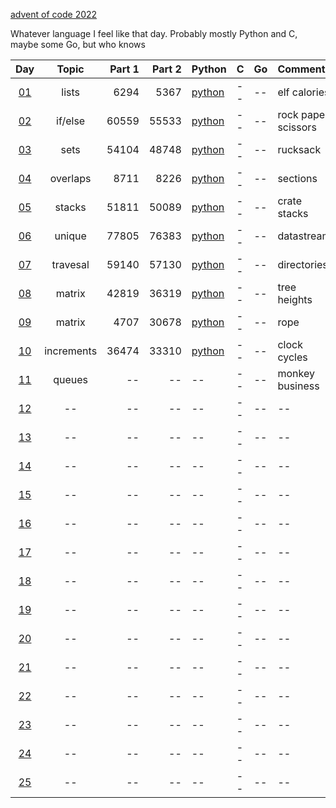 [advent of code 2022](https://adventofcode.com/)

Whatever language I feel like that day. Probably mostly Python and C, maybe some Go, but who knows

| Day | Topic | Part 1 | Part 2 | Python | C | Go | Comments |
|:---:|:---:|---:|---:|:---|:---|:---|:---|
|[01](https://adventofcode.com/2022/day/1)|lists|6294|5367|[python](python/01.py)|--|--|elf calories|
|[02](https://adventofcode.com/2022/day/2)|if/else|60559|55533|[python](python/02.py)|--|--|rock paper scissors|
|[03](https://adventofcode.com/2022/day/3)|sets|54104|48748|[python](python/03.py)|--|--|rucksack|
|[04](https://adventofcode.com/2022/day/4)|overlaps|8711|8226|[python](python/04.py)|--|--|sections|
|[05](https://adventofcode.com/2022/day/5)|stacks|51811|50089|[python](python/05.py)|--|--|crate stacks|
|[06](https://adventofcode.com/2022/day/6)|unique|77805|76383|[python](python/06.py)|--|--|datastream|
|[07](https://adventofcode.com/2022/day/7)|travesal|59140|57130|[python](python/07.py)|--|--|directories|
|[08](https://adventofcode.com/2022/day/8)|matrix|42819|36319|[python](python/08.py)|--|--|tree heights|
|[09](https://adventofcode.com/2022/day/9)|matrix|4707|30678|[python](python/09.py)|--|--|rope|
|[10](https://adventofcode.com/2022/day/10)|increments|36474|33310|[python](python/10.py)|--|--|clock cycles|
|[11](https://adventofcode.com/2022/day/11)|queues|--|--|--|--|--|monkey business|
|[12](https://adventofcode.com/2022/day/12)|--|--|--|--|--|--|--|
|[13](https://adventofcode.com/2022/day/13)|--|--|--|--|--|--|--|
|[14](https://adventofcode.com/2022/day/14)|--|--|--|--|--|--|--|
|[15](https://adventofcode.com/2022/day/15)|--|--|--|--|--|--|--|
|[16](https://adventofcode.com/2022/day/16)|--|--|--|--|--|--|--|
|[17](https://adventofcode.com/2022/day/17)|--|--|--|--|--|--|--|
|[18](https://adventofcode.com/2022/day/18)|--|--|--|--|--|--|--|
|[19](https://adventofcode.com/2022/day/19)|--|--|--|--|--|--|--|
|[20](https://adventofcode.com/2022/day/20)|--|--|--|--|--|--|--|
|[21](https://adventofcode.com/2022/day/21)|--|--|--|--|--|--|--|
|[22](https://adventofcode.com/2022/day/22)|--|--|--|--|--|--|--|
|[23](https://adventofcode.com/2022/day/23)|--|--|--|--|--|--|--|
|[24](https://adventofcode.com/2022/day/24)|--|--|--|--|--|--|--|
|[25](https://adventofcode.com/2022/day/25)|--|--|--|--|--|--|--|
